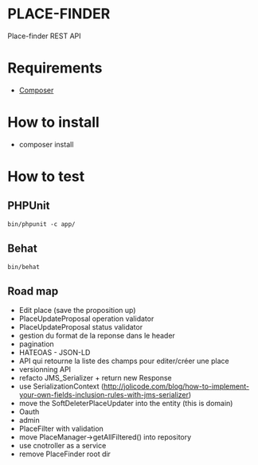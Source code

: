 PLACE-FINDER
============

Place-finder REST API

# Requirements

- [Composer](https://getcomposer.org/doc/00-intro.md#globally)

# How to install

- composer install

# How to test

## PHPUnit

    bin/phpunit -c app/

## Behat

    bin/behat

## Road map

- Edit place (save the proposition up)
- PlaceUpdateProposal operation validator
- PlaceUpdateProposal status validator
- gestion du format de la reponse dans le header
- pagination
- HATEOAS - JSON-LD
- API qui retourne la liste des champs pour editer/créer une place
- versionning API
- refacto JMS_Serializer + return new Response
- use SerializationContext (http://jolicode.com/blog/how-to-implement-your-own-fields-inclusion-rules-with-jms-serializer)
- move the SoftDeleterPlaceUpdater into the entity (this is domain)
- Oauth
- admin
- PlaceFilter with validation
- move PlaceManager->getAllFiltered() into repository
- use cnotroller as a service
- remove PlaceFinder root dir
